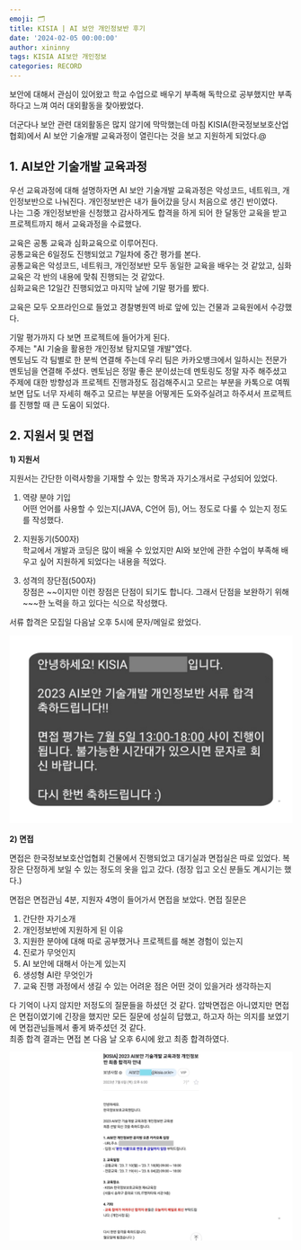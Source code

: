 ```yaml
---
emoji: 🗂️
title: KISIA | AI 보안 개인정보반 후기
date: '2024-02-05 00:00:00'
author: xininny
tags: KISIA AI보안 개인정보
categories: RECORD
---
```


보안에 대해서 관심이 있어왔고 학교 수업으로 배우기 부족해 독학으로 공부했지만 부족하다고 느껴 여러 대외활동을 찾아봤었다.

더군다나 보안 관련 대외활동은 많지 않기에 막막했는데 마침 KISIA(한국정보보호산업협회)에서 AI 보안 기술개발 교육과정이 열린다는 것을 보고 지원하게 되었다.@

## 1. AI보안 기술개발 교육과정

우선 교육과정에 대해 설명하자면 AI 보안 기술개발 교육과정은 악성코드, 네트워크, 개인정보반으로 나눠진다. 개인정보반은 내가 들어갔을 당시 처음으로 생긴 반이였다.  
나는 그중 개인정보반을 신청했고 감사하게도 합격을 하게 되어 한 달동안 교육을 받고 프로젝트까지 해서 교육과정을 수료했다.

교육은 공통 교육과 심화교육으로 이루어진다.  
공통교육은 6일정도 진행되었고 7일차에 중간 평가를 본다.  
공통교육은 악성코드, 네트워크, 개인정보반 모두 동일한 교육을 배우는 것 같았고, 심화교육은 각 반의 내용에 맞춰 진행되는 것 같았다.  
심화교육은 12일간 진행되었고 마지막 날에 기말 평가를 봤다.

교육은 모두 오프라인으로 들었고 경찰병원역 바로 앞에 있는 건물과 교육원에서 수강했다.

기말 평가까지 다 보면 프로젝트에 들어가게 된다.  
주제는 "AI 기술을 활용한 개인정보 탐지모델 개발"였다.  
멘토님도 각 팀별로 한 분씩 연결해 주는데 우리 팀은 카카오뱅크에서 일하시는 전문가 멘토님을 연결해 주셨다. 멘토님은 정말 좋은 분이셨는데 멘토링도 정말 자주 해주셨고 주제에 대한 방향성과 프로젝트 진행과정도 점검해주시고 모르는 부분을 카톡으로 여쭤보면 답도 너무 자세히 해주고 모르는 부분을 어떻게든 도와주실려고 하주셔서 프로젝트를 진행할 때 큰 도움이 되었다.

## 2. 지원서 및 면접

**1) 지원서**

지원서는 간단한 이력사항을 기재할 수 있는 항목과 자기소개서로 구성되어 있었다.

1. 역량 분야 기입  
   어떤 언어를 사용할 수 있는지(JAVA, C언어 등), 어느 정도로 다룰 수 있는지 정도를 작성했다.

2. 지원동기(500자)  
   학교에서 개발과 코딩은 많이 배울 수 있었지만 AI와 보안에 관한 수업이 부족해 배우고 싶어 지원하게 되었다는 내용을 적었다.

3. 성격의 장단점(500자)  
   장점은 ~~이지만 이런 장점은 단점이 되기도 합니다. 그래서 단점을 보완하기 위해 ~~~한 노력을 하고 있다는 식으로 작성했다.

서류 합격은 모집일 다음날 오후 5시에 문자/메일로 왔었다.

![kisia-first-pass.png](kisia-first-pass.png)

**2) 면접**

면접은 한국정보보호산업협회 건물에서 진행되었고 대기실과 면접실은 따로 있었다. 복장은 단정하게 보일 수 있는 정도의 옷을 입고 갔다. (정장 입고 오신 분들도 계시기는 했다.)

면접은 면접관님 4분, 지원자 4명이 들어가서 면접을 보았다. 면접 질문은

1. 간단한 자기소개
2. 개인정보반에 지원하게 된 이유
3. 지원한 분야에 대해 따로 공부했거나 프로젝트를 해본 경험이 있는지
4. 진로가 무엇인지
5. AI 보안에 대해서 아는게 있는지
6. 생성형 AI란 무엇인가
7. 교육 진행 과정에서 생길 수 있는 어려운 점은 어떤 것이 있을거라 생각하는지

다 기억이 나지 않지만 저정도의 질문들을 하셨던 것 같다.
압박면접은 아니였지만 면접은 면접이였기에 긴장을 했지만 모든 질문에 성실히 답했고, 하고자 하는 의지를 보였기에 면접관님들께서 좋게 봐주셨던 것 같다.  
최종 합격 결과는 면접 본 다음 날 오후 6시에 왔고 최종 합격하였다.

![kisia-first-pass.png](kisia-final-pass.png)
